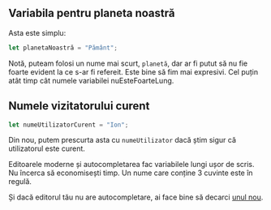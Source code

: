 ## Variabila pentru planeta noastră

Asta este simplu:

```js
let planetaNoastră = "Pământ";
```

Notă, puteam folosi un nume mai scurt, `planetă`, dar ar fi putut să nu fie foarte evident la ce s-ar fi refereit. Este bine să fim mai expresivi. Cel puțin atât timp cât numele variabilei nuEsteFoarteLung.

## Numele vizitatorului curent

```js
let numeUtilizatorCurent = "Ion";
```

Din nou, putem prescurta asta cu `numeUtilizator` dacă știm sigur că utilizatorul este curent.

Editoarele moderne și autocompletarea fac variabilele lungi ușor de scris. Nu încerca să economisești timp. Un nume care conține 3 cuvinte este în regulă.

Și dacă editorul tău nu are autocompletare, ai face bine să decarci [unul nou](/code-editors).